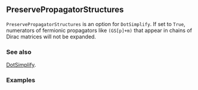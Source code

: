 ## PreservePropagatorStructures

`PreservePropagatorStructures` is an option for `DotSimplify`. If set to `True`, numerators of fermionic propagators like `(GS[p]+m)` that appear in chains of Dirac matrices will not be expanded.

### See also

[DotSimplify](DotSimplify).

### Examples